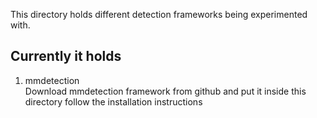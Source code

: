 This directory holds different detection frameworks being experimented with.

## Currently it holds
1. mmdetection<br>
Download mmdetection framework from github and put it inside this directory 
follow the installation instructions